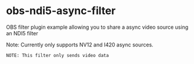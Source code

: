 # obs-ndi5-async-filter

OBS filter plugin example allowing you to share a async video source using an NDI5 filter

Note: Currently only supports NV12 and I420 async sources.

`NOTE: This filter only sends video data`
